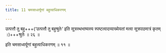 ```yaml
---
title: 11 चमसाध्वर्यूणां बहुत्वाधिकरणम्

---
```


उत्पत्तौ तु बहु+++(‘उत्पत्तौ तु बहुश्रुतेः’ इति सूत्रस्थभाष्यस्य स्पष्टत्वादव्याख्येयतां मत्वा सूत्रपाठमात्रं कृतम् ।)+++श्रुतेः ॥ २६ ॥

इति चमसाध्वर्यूणां बहुत्वाधिकरणम् ॥ ११ ॥
